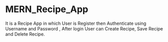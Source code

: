 # MERN_Recipe_App
It is a Recipe App in which User is Register then Authenticate using Username and Password , After login User can Create Recipe, Save Recipe and Delete Recipe.
